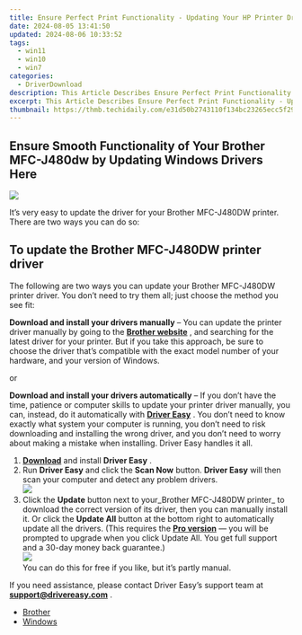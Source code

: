 ```yaml
---
title: Ensure Perfect Print Functionality - Updating Your HP Printer Drivers for the Latest Windows OS
date: 2024-08-05 13:41:50
updated: 2024-08-06 10:33:52
tags:
  - win11
  - win10
  - win7
categories:
  - DriverDownload
description: This Article Describes Ensure Perfect Print Functionality - Updating Your HP Printer Drivers for the Latest Windows OS
excerpt: This Article Describes Ensure Perfect Print Functionality - Updating Your HP Printer Drivers for the Latest Windows OS
thumbnail: https://thmb.techidaily.com/e31d50b2743110f134bc23265ecc5f29f1da28d78cf8611e5eb4517444d9187a.jpg
---
```


## Ensure Smooth Functionality of Your Brother MFC-J480dw by Updating Windows Drivers Here

![](https://images.drivereasy.com/wp-content/uploads/2018/12/img_5c0f98c851b60.png)

 It’s very easy to update the driver for your Brother MFC-J480DW printer. There are two ways you can do so:

## To update the Brother MFC-J480DW printer driver

 The following are two ways you can update your Brother MFC-J480DW printer driver. You don’t need to try them all; just choose the method you see fit:

**Download and install your drivers manually** – You can update the printer driver manually by going to the **[Brother website](https://support.brother.com/g/b/index.aspx?noautojudge=true)**  , and searching for the latest driver for your printer. But if you take this approach, be sure to choose the driver that’s compatible with the exact model number of your hardware, and your version of Windows.

or

**Download and install your drivers automatically** – If you don’t have the time, patience or computer skills to update your printer driver manually, you can, instead, do it automatically with **[Driver Easy](https://tools.techidaily.com/drivereasy/download/)**  . You don’t need to know exactly what system your computer is running, you don’t need to risk downloading and installing the wrong driver, and you don’t need to worry about making a mistake when installing. Driver Easy handles it all.

1. [**Download**](https://tools.techidaily.com/drivereasy/download/) and install **Driver Easy** .
2. Run **Driver Easy** and click the **Scan Now** button. **Driver Easy**  will then scan your computer and detect any problem drivers.  
![](https://images.drivereasy.com/wp-content/uploads/2018/10/img_5bd0366bd75a4.jpg)
3. Click the **Update**  button next to your_Brother MFC-J480DW printer_ to download the correct version of its driver, then you can manually install it. Or click the **Update All**  button at the bottom right to automatically update all the drivers. (This requires the **[Pro version](https://tools.techidaily.com/drivereasy/download/)**  — you will be prompted to upgrade when you click Update All. You get full support and a 30-day money back guarantee.)  
![](https://images.drivereasy.com/wp-content/uploads/2018/12/img_5c0f98604aa20.jpg)  
 You can do this for free if you like, but it’s partly manual.

 If you need assistance, please contact Driver Easy’s support team at **[support@drivereasy.com](https://tools.techidaily.com/drivereasy/download/)**  .

* [Brother](https://tools.techidaily.com/drivereasy/download/)
* [Windows](https://tools.techidaily.com/drivereasy/download/)

<ins class="adsbygoogle"
     style="display:block"
     data-ad-format="autorelaxed"
     data-ad-client="ca-pub-7571918770474297"
     data-ad-slot="1223367746"></ins>



<ins class="adsbygoogle"
     style="display:block"
     data-ad-client="ca-pub-7571918770474297"
     data-ad-slot="8358498916"
     data-ad-format="auto"
     data-full-width-responsive="true"></ins>
